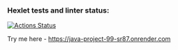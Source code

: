 ### Hexlet tests and linter status:
[![Actions Status](https://github.com/danikirillov/java-project-99/actions/workflows/hexlet-check.yml/badge.svg)](https://github.com/danikirillov/java-project-99/actions)

Try me here - https://java-project-99-sr87.onrender.com
